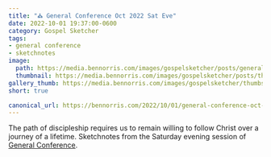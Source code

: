 ```yaml
---
title: "⛪️ General Conference Oct 2022 Sat Eve"
date: 2022-10-01 19:37:00-0600
category: Gospel Sketcher
tags:
- general conference
- sketchnotes
image: 
  path: https://media.bennorris.com/images/gospelsketcher/posts/general-conference-oct-2022-sat-eve.jpg
  thumbnail: https://media.bennorris.com/images/gospelsketcher/posts/thumbnails/general-conference-oct-2022-sat-eve.jpg
gallery_thumb: https://media.bennorris.com/images/gospelsketcher/thumbs/general-conference-oct-2022-sat-eve.jpg
short: true

canonical_url: https://bennorris.com/2022/10/01/general-conference-oct-2022-sat-eve
---
```



The path of discipleship requires us to remain willing to follow Christ over a journey of a lifetime. Sketchnotes from the Saturday evening session of [General Conference](https://bennorris.com/tags/general-conference).



